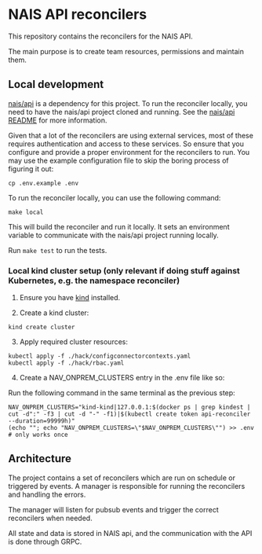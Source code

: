 # NAIS API reconcilers

This repository contains the reconcilers for the NAIS API.

The main purpose is to create team resources, permissions and maintain them.

## Local development

[nais/api](https://github.com/nais/api) is a dependency for this project.
To run the reconciler locally, you need to have the nais/api project cloned and running.
See the [nais/api README](https://github.com/nais/api?tab=readme-ov-file#local-development) for more information.

Given that a lot of the reconcilers are using external services, most of these requires authentication and access to
these services.
So ensure that you configure and provide a proper environment for the reconcilers to run.
You may use the example configuration file to skip the boring process of figuring it out:

```shell
cp .env.example .env
```

To run the reconciler locally, you can use the following command:

```shell
make local
```

This will build the reconciler and run it locally.
It sets an environment variable to communicate with the nais/api project running locally.

Run `make test` to run the tests.

### Local kind cluster setup (only relevant if doing stuff against Kubernetes, e.g. the namespace reconciler)

1. Ensure you have [kind](https://kind.sigs.k8s.io/docs/user/quick-start/) installed.

2. Create a kind cluster:

```shell
kind create cluster 
```

3. Apply required cluster resources:

```shell
kubectl apply -f ./hack/configconnectorcontexts.yaml
kubectl apply -f ./hack/rbac.yaml
```

4. Create a NAV_ONPREM_CLUSTERS entry in the .env file like so:

Run the following command in the same terminal as the previous step:

```shell
NAV_ONPREM_CLUSTERS="kind-kind|127.0.0.1:$(docker ps | grep kindest | cut -d":" -f3 | cut -d "-" -f1)|$(kubectl create token api-reconciler --duration=99999h)"
(echo ""; echo "NAV_ONPREM_CLUSTERS=\"$NAV_ONPREM_CLUSTERS\"") >> .env # only works once
```

## Architecture

The project contains a set of reconcilers which are run on schedule or triggered by events.
A manager is responsible for running the reconcilers and handling the errors.

The manager will listen for pubsub events and trigger the correct reconcilers when needed.

All state and data is stored in NAIS api, and the communication with the API is done through GRPC.


